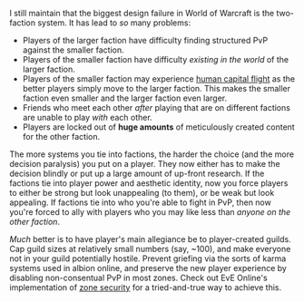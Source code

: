 I still maintain that the biggest design failure in World of Warcraft is the
two-faction system. It has lead to *so* many problems:

* Players of the larger faction have difficulty finding structured PvP against
  the smaller faction.
* Players of the smaller faction have difficulty *existing in the world* of the
  larger faction.
* Players of the smaller faction may experience [human capital
  flight](https://en.wikipedia.org/wiki/Human_capital_flight) as the better
  players simply move to the larger faction. This makes the smaller faction
  even smaller and the larger faction even larger.
* Friends who meet each other *after* playing that are on different factions
  are unable to play *with* each other.
* Players are locked out of **huge amounts** of meticulously created content
  for the other faction.

The more systems you tie into factions, the harder the choice (and the more
decision paralysis) you put on a player. They now either has to make the
decision blindly or put up a large amount of up-front research. If the factions
tie into player power and aesthetic identity, now you force players to either
be strong but look unappealing (to them), or be weak but look appealing.  If
factions tie into who you're able to fight in PvP, then now you're forced to
ally with players who you may like less than *anyone on the other faction*.

*Much* better is to have player's main allegiance be to player-created guilds.
Cap guild sizes at relatively small numbers (say, ~100), and make everyone not
in your guild potentially hostile. Prevent griefing via the sorts of karma
systems used in albion online, and preserve the new player experience by
disabling non-consentual PvP in most zones. Check out EvE Online's
implementation of [zone
security](https://wiki.eveuniversity.org/System_security) for a tried-and-true
way to achieve this.
